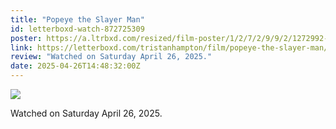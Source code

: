 ```yaml
---
title: "Popeye the Slayer Man"
id: letterboxd-watch-872725309
poster: https://a.ltrbxd.com/resized/film-poster/1/2/7/2/9/9/2/1272992-popeye-the-slayer-man-0-600-0-900-crop.jpg?v=984e8452b4
link: https://letterboxd.com/tristanhampton/film/popeye-the-slayer-man/
review: "Watched on Saturday April 26, 2025."
date: 2025-04-26T14:48:32:00Z
---
```

 <p><img src="https://a.ltrbxd.com/resized/film-poster/1/2/7/2/9/9/2/1272992-popeye-the-slayer-man-0-600-0-900-crop.jpg?v=984e8452b4"/></p> <p>Watched on Saturday April 26, 2025.</p>